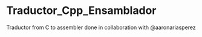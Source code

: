 # Traductor_Cpp_Ensamblador
Traductor from C to assembler done in collaboration with @aaronariasperez
